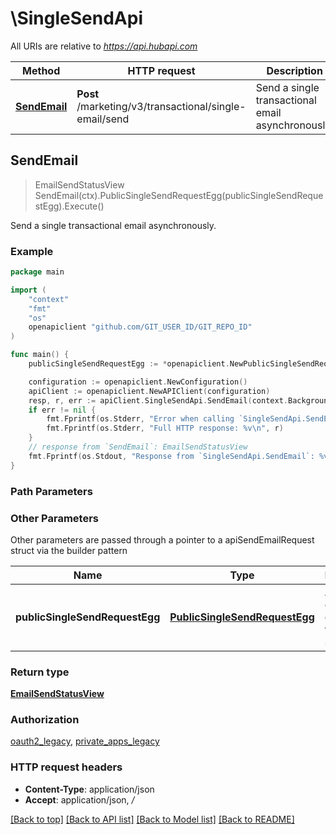 # \SingleSendApi

All URIs are relative to *https://api.hubapi.com*

Method | HTTP request | Description
------------- | ------------- | -------------
[**SendEmail**](SingleSendApi.md#SendEmail) | **Post** /marketing/v3/transactional/single-email/send | Send a single transactional email asynchronously.



## SendEmail

> EmailSendStatusView SendEmail(ctx).PublicSingleSendRequestEgg(publicSingleSendRequestEgg).Execute()

Send a single transactional email asynchronously.



### Example

```go
package main

import (
    "context"
    "fmt"
    "os"
    openapiclient "github.com/GIT_USER_ID/GIT_REPO_ID"
)

func main() {
    publicSingleSendRequestEgg := *openapiclient.NewPublicSingleSendRequestEgg(int32(123), *openapiclient.NewPublicSingleSendEmail("To_example")) // PublicSingleSendRequestEgg | A request object describing the email to send.

    configuration := openapiclient.NewConfiguration()
    apiClient := openapiclient.NewAPIClient(configuration)
    resp, r, err := apiClient.SingleSendApi.SendEmail(context.Background()).PublicSingleSendRequestEgg(publicSingleSendRequestEgg).Execute()
    if err != nil {
        fmt.Fprintf(os.Stderr, "Error when calling `SingleSendApi.SendEmail``: %v\n", err)
        fmt.Fprintf(os.Stderr, "Full HTTP response: %v\n", r)
    }
    // response from `SendEmail`: EmailSendStatusView
    fmt.Fprintf(os.Stdout, "Response from `SingleSendApi.SendEmail`: %v\n", resp)
}
```

### Path Parameters



### Other Parameters

Other parameters are passed through a pointer to a apiSendEmailRequest struct via the builder pattern


Name | Type | Description  | Notes
------------- | ------------- | ------------- | -------------
 **publicSingleSendRequestEgg** | [**PublicSingleSendRequestEgg**](PublicSingleSendRequestEgg.md) | A request object describing the email to send. | 

### Return type

[**EmailSendStatusView**](EmailSendStatusView.md)

### Authorization

[oauth2_legacy](../README.md#oauth2_legacy), [private_apps_legacy](../README.md#private_apps_legacy)

### HTTP request headers

- **Content-Type**: application/json
- **Accept**: application/json, */*

[[Back to top]](#) [[Back to API list]](../README.md#documentation-for-api-endpoints)
[[Back to Model list]](../README.md#documentation-for-models)
[[Back to README]](../README.md)

